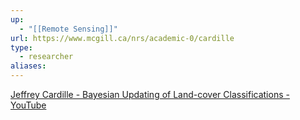 ```yaml
---
up:
  - "[[Remote Sensing]]"
url: https://www.mcgill.ca/nrs/academic-0/cardille
type:
  - researcher
aliases: 
---
```


[Jeffrey Cardille - Bayesian Updating of Land-cover Classifications - YouTube](https://www.youtube.com/watch?v=KNeoSpIDVBk)